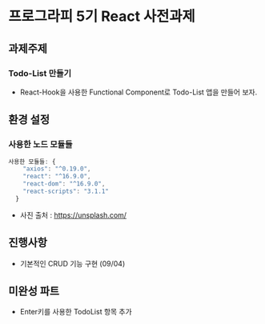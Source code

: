 # 프로그라피 5기 React 사전과제


## 과제주제
### Todo-List 만들기
- React-Hook을 사용한 Functional Component로 Todo-List 앱을 만들어 보자.

## 환경 설정
### 사용한 노드 모듈들
```js
사용한 모듈들: {
    "axios": "^0.19.0",
    "react": "^16.9.0",
    "react-dom": "^16.9.0",
    "react-scripts": "3.1.1"
  }
```
- 사진 출처 : https://unsplash.com/
## 진행사항

- 기본적인 CRUD 기능 구현 (09/04)



## 미완성 파트

- Enter키를 사용한 TodoList 항목 추가
